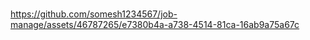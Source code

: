 # 
https://github.com/somesh1234567/job-manage/assets/46787265/e7380b4a-a738-4514-81ca-16ab9a75a67c

